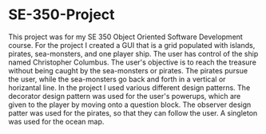 # SE-350-Project

This project was for my SE 350 Object Oriented Software Development course. 
For the project I created a GUI that is a grid populated with islands, 
pirates, sea-monsters, and one player ship. The user has control of the 
ship named Christopher Columbus. The user's objective is to reach the treasure 
without being caught by the sea-monsters or pirates. The pirates pursue the 
user, while the sea-monsters go back and forth in a vertical or horizantal 
line. In the project I used various different design patterns. The decorator 
design pattern was used for the user's powerups, which are given to the player
by moving onto a question block. The observer design patter was used for the 
pirates, so that they can follow the user. A singleton was used for the ocean map.
